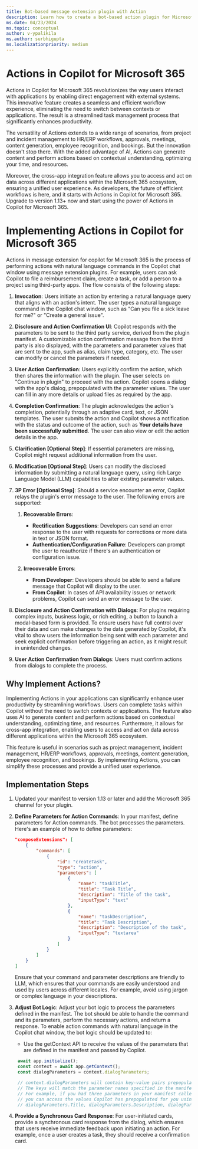 ```yaml
---
title: Bot-based message extension plugin with Action
description: Learn how to create a bot-based action plugin for Microsoft Teams messaging extensions.
ms.date: 04/23/2024
ms.topic: conceptual
author: v-ypalikila
ms.author: surbhigupta
ms.localizationpriority: medium
---
```


# Actions in Copilot for Microsoft 365

Actions in Copilot for Microsoft 365 revolutionizes the way users interact with applications by enabling direct engagement with external systems. This innovative feature creates a seamless and efficient workflow experience, eliminating the need to switch between contexts or applications. The result is a streamlined task management process that significantly enhances productivity.

The versatility of  Actions extends to a wide range of scenarios, from project and incident management to HR/ERP workflows, approvals, meetings, content generation, employee recognition, and bookings. But the innovation doesn't stop there. With the added advantage of AI,  Actions can generate content and perform actions based on contextual understanding, optimizing your time, and resources. 

Moreover, the cross-app integration feature allows you to access and act on data across different applications within the Microsoft 365 ecosystem, ensuring a unified user experience.  As developers, the future of efficient workflows is here, and it starts with  Actions in Copilot for Microsoft 365. Upgrade to version 1.13+ now and start using the power of  Actions in Copilot for Microsoft 365.

# Implementing Actions in Copilot for Microsoft 365

Actions in message extension for copilot for Microsoft 365 is the process of performing actions with natural language commands in the Copilot chat window using message extension plugins. For example, users can ask Copilot to file a reimbursement claim, create a task, or add a person to a project using third-party apps. The flow consists of the following steps:

1. **Invocation**: Users initiate an action by entering a natural language query that aligns with an action's intent. The user types a natural language command in the Copilot chat window, such as "Can you file a sick leave for me?" or "Create a general issue".

1. **Disclosure and Action Confirmation UI**: Copilot responds with the parameters to be sent to the third party service, derived from the plugin manifest. A customizable action confirmation message from the third party is also displayed,  with the parameters and parameter values that are sent to the app, such as alias, claim type, category, etc. The user can modify or cancel the parameters if needed.

1. **User Action Confirmation**: Users explicitly confirm the action, which then shares the information with the plugin. The user selects on "Continue in plugin" to proceed with the action. Copilot opens a dialog with the app's dialog, prepopulated with the parameter values. The user can fill in any more details or upload files as required by the app.

1. **Completion Confirmation**: The plugin acknowledges the action's completion, potentially through an adaptive card, text, or JSON templates. The user submits the action and Copilot shows a notification with the status and outcome of the action, such as **Your details have been successfully submitted**. The user can also view or edit the action details in the app.

1. **Clarification [Optional Step]**: If essential parameters are missing, Copilot might request additional information from the user.

1. **Modification [Optional Step]**: Users can modify the disclosed information by submitting a natural language query, using rich Large Language Model (LLM) capabilities to alter existing parameter values.

1. **3P Error [Optional Step]**: Should a service encounter an error, Copilot relays the plugin's error message to the user. The following errors are supported:

   1. **Recoverable Errors**:
      * **Rectification Suggestions**: Developers can send an error response to the user with requests for corrections or more data in text or JSON format.
      * **Authentication/Configuration Failure**: Developers can prompt the user to reauthorize if there's an authentication or configuration issue.

   1. **Irrecoverable Errors**:
      * **From Developer**: Developers should be able to send a failure message that Copilot will display to the user.
      * **From Copilot**: In cases of API availability issues or network problems, Copilot can send an error message to the user.


1. **Disclosure and Action Confirmation with Dialogs**: For plugins requiring complex inputs, business logic, or rich editing, a button to launch a modal-based form is provided. To ensure users have full control over their data and can make changes to the data generated by Copilot, it's vital to show users the information being sent with each parameter and seek explicit confirmation before triggering an action, as it might result in unintended changes.

1. **User Action Confirmation from Dialogs**: Users must confirm actions from dialogs to complete the process.

## Why Implement  Actions?

Implementing  Actions in your applications can significantly enhance user productivity by streamlining workflows. Users can complete tasks within Copilot without the need to switch contexts or applications. The feature also uses AI to generate content and perform actions based on contextual understanding, optimizing time, and resources. Furthermore, it allows for cross-app integration, enabling users to access and act on data across different applications within the Microsoft 365 ecosystem.

This feature is useful in scenarios such as project management, incident management, HR/ERP workflows, approvals, meetings, content generation, employee recognition, and bookings. By implementing  Actions, you can simplify these processes and provide a unified user experience.


## Implementation Steps

1. Updated your manifest to version 1.13 or later and add the Microsoft 365 channel for your plugin.

1. **Define Parameters for Action Commands**: In your manifest, define parameters for Action commands. The bot processes the parameters. Here's an example of how to define parameters:

   ```json
   "composeExtensions": [
       {
           "commands": [
               {
                   "id": "createTask",
                   "type": "action",
                   "parameters": [
                       {
                           "name": "taskTitle",
                           "title": "Task Title",
                           "description": "Title of the task",
                           "inputType": "text"
                       },
                       {
                           "name": "taskDescription",
                           "title": "Task Description",
                           "description": "Description of the task",
                           "inputType": "textarea"
                       }
                   ]
               }
           ]
       }
   ]
   ```

   Ensure that your command and parameter descriptions are friendly to LLM, which ensures that your commands are easily understood and used by users across different locales. For example, avoid using jargon or complex language in your descriptions.

1. **Adjust Bot Logic**: Adjust your bot logic to process the parameters defined in the manifest. The bot should be able to handle the command and its parameters, perform the necessary actions, and return a response. To enable action commands with natural language in the Copilot chat window, the bot logic should be updated to:

   * Use the getContext API to receive the values of the parameters that are defined in the manifest and passed by Copilot. 

   ```JavaScript
    await app.initialize();
    const context = await app.getContext();
    const dialogParameters = context.dialogParameters;

    // context.dialogParameters will contain key-value pairs prepopulated by Copilot.
    // The keys will match the parameter names specified in the manifest.
    // For example, if you had three parameters in your manifest called Title, Description, and Date,
    // you can access the values Copilot has prepopulated for you using:
    // dialogParameters.Title, dialogParameters.Description, dialogParameters.Date
   ```
   

1. **Provide a Synchronous Card Response**: For user-initiated cards, provide a synchronous card response from the dialog, which ensures that users receive immediate feedback upon initiating an action. For example, once a user creates a task, they should receive a confirmation card.
